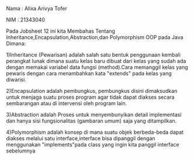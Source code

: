 Nama : Alixa Arivya Tofer

NIM : 21343040

Pada Jobsheet 12 ini kita Membahas Tentang Inheritance,Encapsulation,Abstraction,dan Polymorphism OOP pada Java Dimana:

1)Inheritance (Pewarisan) adalah salah satu bentuk penggunaan kembali perangkat lunak dimana suatu kelas baru dibuat dari kelas yang sudah ada dengan memakai variabel data fungsi (method).Cara memanggil kelas yang pewaris dengan cara menambahkan kata "extends" pada kelas yang diwarisi. 

2)Encapsulation adalah pembungkus, pembungkus disini dimaksudkan untuk menjaga suatu proses program agar tidak dapat diakses secara sembarangan atau di intervensi oleh program lain. 

3)Abstraction adalah Proses untuk menyembunyikan detail implementasi dan hanya sisi fungsionalitas (gambaran umum) saja yang ditampilkan. 

4)Polymorphism adalah konsep di mana suatu objek berbeda-beda dapat diakses melalui satu interface,interface bisa dipanggil dengan menggunakan "implements"pada class yang ingin kita panggil interface sebelumnya
